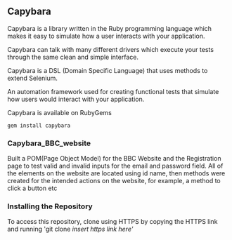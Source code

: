 ## Capybara
Capybara is a library written in the Ruby programming language which makes it easy to simulate how a user interacts with your application.

Capybara can talk with many different drivers which execute your tests through the same clean and simple interface.

Capybara is a DSL (Domain Specific Language) that uses methods to extend Selenium.

An automation framework used for creating functional tests that simulate how users would interact with your application.

Capybara is available on RubyGems

    gem install capybara

### Capybara_BBC_website
Built a POM(Page Object Model) for the BBC Website and the Registration page to test valid and invalid inputs for the email and password field. All of the elements on the website are located using id name, then methods were created for the intended actions on the website, for example, a method to click a button etc


### Installing the Repository
To access this repository, clone using HTTPS by copying the HTTPS link and running 'git clone <i>insert https link here'

